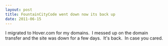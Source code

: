 ```yaml
---
layout: post
title: FountainCityCode went down now its back up
date: 2011-06-15
---
```


I migrated to Hover.com for my domains. &nbsp;I messed up on the domain transfer and the site was down for a few days. &nbsp;It's back. &nbsp;In case you cared.
